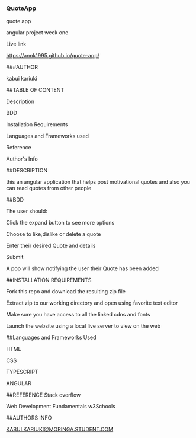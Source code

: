 ### QuoteApp

quote app

angular project week one

Live link

https://annk1995.github.io/quote-app/

###AUTHOR

kabui kariuki

##TABLE OF CONTENT

Description

BDD

Installation Requirements

Languages and Frameworks used

Reference

Author's Info

##DESCRIPTION

this an angular application that helps post motivational quotes and also you can read quotes from other people

##BDD

The user should:

Click the expand button to see more options




Choose to like,dislike or delete a quote

Enter their desired Quote and details

Submit

A pop will show notifying the user their Quote has been added


##INSTALLATION REQUIREMENTS

Fork this repo and download the resulting zip file

Extract zip to our working directory and open using favorite text editor

Make sure you have access to all the linked cdns and fonts

Launch the website using a local live server to view on the web


##Languages and Frameworks Used

HTML

CSS

TYPESCRIPT

ANGULAR

##REFERENCE
Stack overflow

Web Development Fundamentals w3Schools

##AUTHORS INFO

KABUI.KARIUKI@MORINGA.STUDENT.COM
